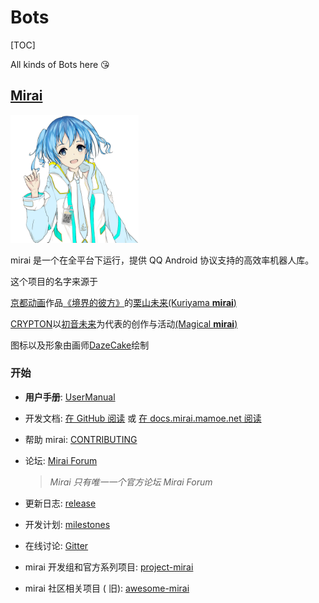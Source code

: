 # Bots

[TOC]



All kinds of Bots here 😘

## [Mirai](https://mirai.mamoe.net)



<img src="../../../Assets/Pics/mirai.png" alt="logo" style="zoom:20%;" />

mirai 是一个在全平台下运行，提供 QQ Android 协议支持的高效率机器人库。

这个项目的名字来源于

[京都动画](http://www.kyotoanimation.co.jp/)作品[《境界的彼方》](https://zh.moegirl.org.cn/zh-hans/境界的彼方)的[栗山未来(Kuriyama **mirai**)](https://zh.moegirl.org.cn/zh-hans/栗山未来)

[CRYPTON](https://www.crypton.co.jp/)以[初音未来](https://www.crypton.co.jp/miku_eng)为代表的创作与活动[(Magical **mirai**)](https://magicalmirai.com/2019/index_en.html)

图标以及形象由画师[DazeCake](https://github.com/DazeCake)绘制

### 开始

- **用户手册**: [UserManual](https://github.com/mamoe/mirai/blob/dev/docs/UserManual.md)

- 开发文档: [在 GitHub 阅读](https://github.com/mamoe/mirai/blob/dev/docs/README.md) 或 [在 docs.mirai.mamoe.net 阅读](https://docs.mirai.mamoe.net/)

- 帮助 mirai: [CONTRIBUTING](https://github.com/mamoe/mirai/blob/dev/docs/contributing/README.md)

- 论坛: [Mirai Forum](https://mirai.mamoe.net/)

  > *Mirai 只有唯一一个官方论坛 Mirai Forum*

- 更新日志: [release](https://github.com/mamoe/mirai/releases)

- 开发计划: [milestones](https://github.com/mamoe/mirai/milestones)

- 在线讨论: [Gitter](https://gitter.im/mamoe/mirai?utm_source=badge&utm_medium=badge&utm_campaign=pr-badge)

- mirai 开发组和官方系列项目: [project-mirai](https://github.com/project-mirai)

- mirai 社区相关项目 ( 旧): [awesome-mirai](https://github.com/project-mirai/awsome-mirai/blob/master/README.md)



